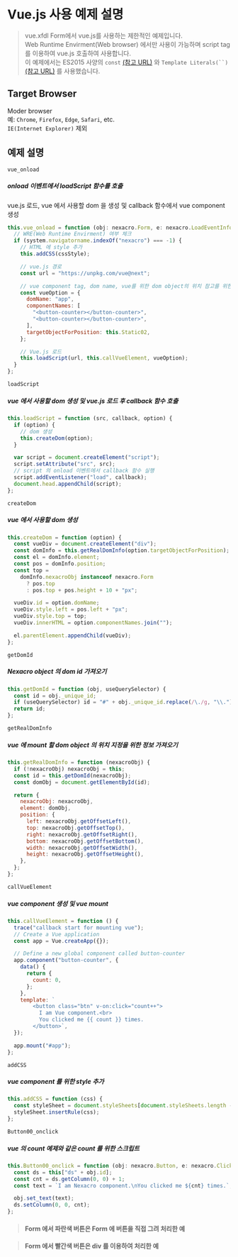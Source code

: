 # Vue.js 사용 예제 설명

> vue.xfdl Form에서 vue.js를 사용하는 제한적인 예제입니다.  
> Web Runtime Envirment(Web browser) 에서만 사용이 가능하며 script tag 를 이용하여 vue.js 호출하여 사용합니다.  
> 이 예제에서는 ES2015 사양의 `const` [(참고 URL)](https://developer.mozilla.org/ko/docs/Web/JavaScript/Reference/Statements/const) 와 `Template Literals(``)`[(참고 URL)](https://developer.mozilla.org/ko/docs/Web/JavaScript/Reference/Template_literals) 를 사용했습니다.

## Target Browser

Moder browser  
예: `Chrome`, `Firefox`, `Edge`, `Safari`, etc.  
`IE(Internet Explorer)` 제외

## 예제 설명

`vue_onload`

##### onload 이벤트에서 loadScript 함수를 호출

vue.js 로드, vue 에서 사용할 dom 을 생성 및 callback 함수에서 vue component 생성

```js
this.vue_onload = function (obj: nexacro.Form, e: nexacro.LoadEventInfo) {
  // WRE(Web Runtime Envirment) 여부 체크
  if (system.navigatorname.indexOf("nexacro") === -1) {
    // HTML 에 style 추가
    this.addCSS(cssStyle);

    // vue.js 경로
    const url = "https://unpkg.com/vue@next";

    // vue component tag, dom name, vue를 위한 dom object의 위치 참고를 위한 Nexacro object 전달
    const vueOption = {
      domName: "app",
      componentNames: [
        "<button-counter></button-counter>",
        "<button-counter></button-counter>",
      ],
      targetObjectForPosition: this.Static02,
    };

    // Vue.js 로드
    this.loadScript(url, this.callVueElement, vueOption);
  }
};
```

`loadScript`

##### vue 에서 사용할 dom 생성 및 vue.js 로드 후 callback 함수 호출

```js
this.loadScript = function (src, callback, option) {
  if (option) {
    // dom 생성
    this.createDom(option);
  }

  var script = document.createElement("script");
  script.setAttribute("src", src);
  // script 의 onload 이벤트에서 callback 함수 실행
  script.addEventListener("load", callback);
  document.head.appendChild(script);
};
```

`createDom`

##### vue 에서 사용할 dom 생성

```js
this.createDom = function (option) {
  const vueDiv = document.createElement("div");
  const domInfo = this.getRealDomInfo(option.targetObjectForPosition);
  const el = domInfo.element;
  const pos = domInfo.position;
  const top =
    domInfo.nexacroObj instanceof nexacro.Form
      ? pos.top
      : pos.top + pos.height + 10 + "px";

  vueDiv.id = option.domName;
  vueDiv.style.left = pos.left + "px";
  vueDiv.style.top = top;
  vueDiv.innerHTML = option.componentNames.join("");

  el.parentElement.appendChild(vueDiv);
};
```

`getDomId`

##### Nexacro object 의 dom id 가져오기

```js
this.getDomId = function (obj, useQuerySelector) {
  const id = obj._unique_id;
  if (useQuerySelector) id = "#" + obj._unique_id.replace(/\./g, "\\.");
  return id;
};
```

`getRealDomInfo`

##### vue 에 mount 할 dom object 의 위치 지정을 위한 정보 가져오기

```js
this.getRealDomInfo = function (nexacroObj) {
  if (!nexacroObj) nexacroObj = this;
  const id = this.getDomId(nexacroObj);
  const domObj = document.getElementById(id);

  return {
    nexacroObj: nexacroObj,
    element: domObj,
    position: {
      left: nexacroObj.getOffsetLeft(),
      top: nexacroObj.getOffsetTop(),
      right: nexacroObj.getOffsetRight(),
      bottom: nexacroObj.getOffsetBottom(),
      width: nexacroObj.getOffsetWidth(),
      height: nexacroObj.getOffsetHeight(),
    },
  };
};
```

`callVueElement`

##### vue component 생성 및 vue mount

```js
this.callVueElement = function () {
  trace("callback start for mounting vue");
  // Create a Vue application
  const app = Vue.createApp({});

  // Define a new global component called button-counter
  app.component("button-counter", {
    data() {
      return {
        count: 0,
      };
    },
    template: `
		<button class="btn" v-on:click="count++">
		  I am Vue component.<br>
		  You clicked me {{ count }} times.
		</button>`,
  });

  app.mount("#app");
};
```

`addCSS`

##### vue component 를 위한 style 추가

```js
this.addCSS = function (css) {
  const styleSheet = document.styleSheets[document.styleSheets.length - 1];
  styleSheet.insertRule(css);
};
```

`Button00_onclick`

##### vue 의 count 예제와 같은 count 를 위한 스크립트

```js
this.Button00_onclick = function (obj: nexacro.Button, e: nexacro.ClickEventInfo) {
  const ds = this["ds" + obj.id];
  const cnt = ds.getColumn(0, 0) + 1;
  const text = `I am Nexacro component.\nYou clicked me ${cnt} times.`;

  obj.set_text(text);
  ds.setColumn(0, 0, cnt);
};
```

> #### Form 에서 파란색 버튼은 Form 에 버튼을 직접 그려 처리한 예

> #### Form 에서 빨간색 버튼은 div 를 이용하여 처리한 예
